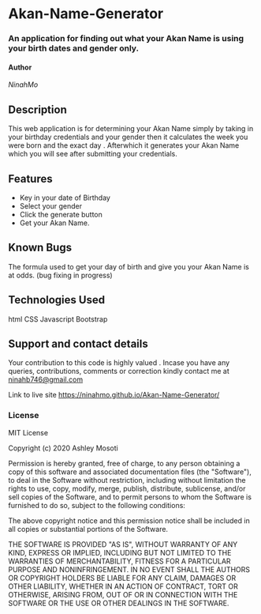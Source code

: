 # Akan-Name-Generator
### An application for finding out what your Akan Name is using your birth dates and gender only.
#### Author
*NinahMo*
## Description
This web application is for determining your Akan Name simply by taking in your birthday credentials and your gender then it calculates the week you were born and the exact day . Afterwhich it generates your Akan Name which you will see after submitting your credentials.
## Features
* Key in your date of Birthday
* Select your gender
* Click the generate button
* Get your Akan Name.
## Known Bugs
The formula used to get your day of birth and give you your Akan Name is at odds. (bug fixing in progress)
## Technologies Used
html
CSS
Javascript
Bootstrap
## Support and contact details
Your contribution to this code is highly valued . Incase you have any queries, contributions, comments or correction kindly contact me at
ninahb746@gmail.com

Link to live site https://ninahmo.github.io/Akan-Name-Generator/

### License
MIT License

Copyright (c) 2020 Ashley Mosoti

Permission is hereby granted, free of charge, to any person obtaining a copy
of this software and associated documentation files (the "Software"), to deal
in the Software without restriction, including without limitation the rights
to use, copy, modify, merge, publish, distribute, sublicense, and/or sell
copies of the Software, and to permit persons to whom the Software is
furnished to do so, subject to the following conditions:

The above copyright notice and this permission notice shall be included in all
copies or substantial portions of the Software.

THE SOFTWARE IS PROVIDED "AS IS", WITHOUT WARRANTY OF ANY KIND, EXPRESS OR
IMPLIED, INCLUDING BUT NOT LIMITED TO THE WARRANTIES OF MERCHANTABILITY,
FITNESS FOR A PARTICULAR PURPOSE AND NONINFRINGEMENT. IN NO EVENT SHALL THE
AUTHORS OR COPYRIGHT HOLDERS BE LIABLE FOR ANY CLAIM, DAMAGES OR OTHER
LIABILITY, WHETHER IN AN ACTION OF CONTRACT, TORT OR OTHERWISE, ARISING FROM,
OUT OF OR IN CONNECTION WITH THE SOFTWARE OR THE USE OR OTHER DEALINGS IN THE
SOFTWARE.
